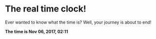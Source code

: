# The real time clock!

Ever wanted to know what the time is? Well, your journey is about to end!

**The time is Nov 06, 2017, 02:11**